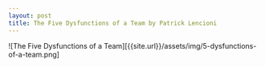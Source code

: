 ```yaml
---
layout: post
title: The Five Dysfunctions of a Team by Patrick Lencioni
---
```


![The Five Dysfunctions of a Team][{{site.url}}/assets/img/5-dysfunctions-of-a-team.png]